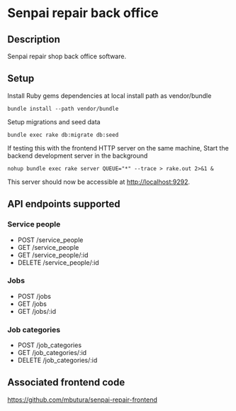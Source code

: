 # Senpai repair back office

## Description

Senpai repair shop back office software.

## Setup

Install Ruby gems dependencies at local install path as vendor/bundle

```
bundle install --path vendor/bundle
```

Setup migrations and seed data

```
bundle exec rake db:migrate db:seed
```

If testing this with the frontend HTTP server on the same machine, Start the backend development server in the background

```
nohup bundle exec rake server QUEUE="*" --trace > rake.out 2>&1 &
```

This server should now be accessible at [http://localhost:9292](http://localhost:9292).
## API endpoints supported

### Service people
- POST /service_people
- GET /service_people
- GET /service_people/:id
- DELETE /service_people/:id

### Jobs
- POST /jobs
- GET /jobs
- GET /jobs/:id

### Job categories
- POST /job_categories
- GET /job_categories/:id
- DELETE /job_categories/:id

## Associated frontend code

https://github.com/mbutura/senpai-repair-frontend
